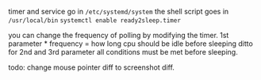 timer and service go in `/etc/systemd/system`
the shell script goes in `/usr/local/bin`
`systemctl enable ready2sleep.timer`

you can change the frequency of polling by modifying the timer.
1st parameter * frequency = how long cpu should be idle before sleeping
ditto for 2nd and 3rd parameter
all conditions must be met before sleeping.




todo: change mouse pointer diff to screenshot diff.
